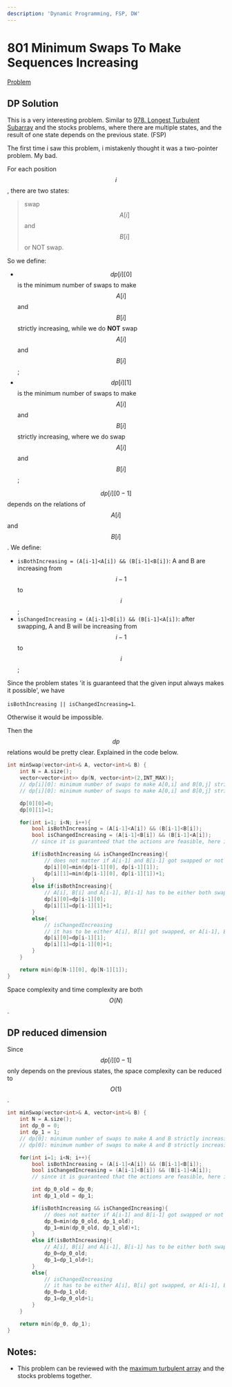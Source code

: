 ```yaml
---
description: 'Dynamic Programming, FSP, DW'
---
```


# 801 Minimum Swaps To Make Sequences Increasing

[Problem](https://leetcode.com/problems/minimum-swaps-to-make-sequences-increasing/)

## DP Solution

This is a very interesting problem. Similar to [978. Longest Turbulent Subarray](https://leetcode.com/problems/longest-turbulent-subarray/) and the stocks problems, where there are multiple states, and the result of one state depends on the previous state. \(FSP\)

The first time i saw this problem, i mistakenly thought it was a two-pointer problem. My bad.

For each position $$i$$, there are two states:

> swap $$A[i]$$ and $$B[i]$$ or NOT swap.

So we define:

* $$dp[i][0]$$ is the minimum number of swaps to make $$A[i]$$ and $$B[i]$$ strictly increasing, while we do **NOT** swap $$A[i]$$ and $$B[i]$$; 
* $$dp[i][1]$$ is the minimum number of swaps to make $$A[i]$$ and $$B[i]$$ strictly increasing, where we do swap $$A[i]$$ and $$B[i]$$;

$$dp[i][0-1]$$ depends on the relations of $$A[i]$$ and $$B[i]$$. We define:

* `isBothIncreasing = (A[i-1]<A[i]) && (B[i-1]<B[i])`: A and B are increasing from $$i-1$$ to $$i$$; 
* `isChangedIncreasing = (A[i-1]<B[i]) && (B[i-1]<A[i])`: after swapping, A and B will be increasing from $$i-1$$ to $$i$$;

Since the problem states 'it is guaranteed that the given input always makes it possible', we have

`isBothIncreasing || isChangedIncreasing=1`.

Otherwise it would be impossible.

Then the $$dp$$ relations would be pretty clear. Explained in the code below.

```cpp
int minSwap(vector<int>& A, vector<int>& B) {
    int N = A.size();
    vector<vector<int>> dp(N, vector<int>(2,INT_MAX));
    // dp[i][0]: minimum number of swaps to make A[0,i] and B[0,j] strictly increasing, and A[i] and B[i] are NOT swapped
    // dp[i][0]: minimum number of swaps to make A[0,i] and B[0,j] strictly increasing, and A[i] and B[i] are swapped

    dp[0][0]=0;
    dp[0][1]=1;

    for(int i=1; i<N; i++){
        bool isBothIncreasing = (A[i-1]<A[i]) && (B[i-1]<B[i]);
        bool isChangedIncreasing = (A[i-1]<B[i]) && (B[i-1]<A[i]);
        // since it is guaranteed that the actions are feasible, here isBothIncreasing||isChangedIncreasing=1;

        if(isBothIncreasing && isChangedIncreasing){
            // does not matter if A[i-1] and B[i-1] got swapped or not
            dp[i][0]=min(dp[i-1][0], dp[i-1][1]);
            dp[i][1]=min(dp[i-1][0], dp[i-1][1])+1;
        }
        else if(isBothIncreasing){
            // A[i], B[i] and A[i-1], B[i-1] has to be either both swapped or neither swapped
            dp[i][0]=dp[i-1][0];
            dp[i][1]=dp[i-1][1]+1;
        }
        else{
            // isChangedIncreasing
            // it has to be either A[i], B[i] got swapped, or A[i-1], B[i-1] got swapped. But it can not be both are swapped or both are not swapped
            dp[i][0]=dp[i-1][1];
            dp[i][1]=dp[i-1][0]+1;
        }
    }

    return min(dp[N-1][0], dp[N-1][1]);
}
```

Space complexity and time complexity are both $$O(N)$$.

## DP reduced dimension

Since $$dp[i][0-1]$$ only depends on the previous states, the space complexity can be reduced to $$O(1)$$.

```cpp
int minSwap(vector<int>& A, vector<int>& B) {
    int N = A.size();
    int dp_0 = 0;
    int dp_1 = 1;
    // dp[0]: minimum number of swaps to make A and B strictly increasing, and A[i] and B[i] are NOT swapped
    // dp[0]: minimum number of swaps to make A and B strictly increasing, and A[i] and B[i] are swapped

    for(int i=1; i<N; i++){
        bool isBothIncreasing = (A[i-1]<A[i]) && (B[i-1]<B[i]);
        bool isChangedIncreasing = (A[i-1]<B[i]) && (B[i-1]<A[i]);
        // since it is guaranteed that the actions are feasible, here isBothIncreasing||isChangedIncreasing=1;

        int dp_0_old = dp_0;
        int dp_1_old = dp_1;

        if(isBothIncreasing && isChangedIncreasing){
            // does not matter if A[i-1] and B[i-1] got swapped or not
            dp_0=min(dp_0_old, dp_1_old);
            dp_1=min(dp_0_old, dp_1_old)+1;
        }
        else if(isBothIncreasing){
            // A[i], B[i] and A[i-1], B[i-1] has to be either both swapped or neither swapped
            dp_0=dp_0_old;
            dp_1=dp_1_old+1;
        }
        else{
            // isChangedIncreasing
            // it has to be either A[i], B[i] got swapped, or A[i-1], B[i-1] got swapped. But it can not be both are swapped or both are not swapped
            dp_0=dp_1_old;
            dp_1=dp_0_old+1;
        }
    }

    return min(dp_0, dp_1);
}
```

## Notes:

* This problem can be reviewed with the [maximum turbulent array](https://leetcode.com/problems/longest-turbulent-subarray/) and the stocks problems together.

